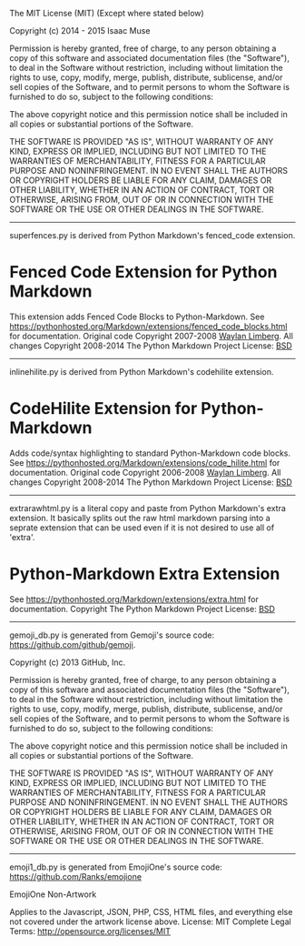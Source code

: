 The MIT License (MIT) (Except where stated below)

Copyright (c) 2014 - 2015 Isaac Muse

Permission is hereby granted, free of charge, to any person obtaining a copy
of this software and associated documentation files (the "Software"), to deal
in the Software without restriction, including without limitation the rights
to use, copy, modify, merge, publish, distribute, sublicense, and/or sell
copies of the Software, and to permit persons to whom the Software is
furnished to do so, subject to the following conditions:

The above copyright notice and this permission notice shall be included in all
copies or substantial portions of the Software.

THE SOFTWARE IS PROVIDED "AS IS", WITHOUT WARRANTY OF ANY KIND, EXPRESS OR
IMPLIED, INCLUDING BUT NOT LIMITED TO THE WARRANTIES OF MERCHANTABILITY,
FITNESS FOR A PARTICULAR PURPOSE AND NONINFRINGEMENT. IN NO EVENT SHALL THE
AUTHORS OR COPYRIGHT HOLDERS BE LIABLE FOR ANY CLAIM, DAMAGES OR OTHER
LIABILITY, WHETHER IN AN ACTION OF CONTRACT, TORT OR OTHERWISE, ARISING FROM,
OUT OF OR IN CONNECTION WITH THE SOFTWARE OR THE USE OR OTHER DEALINGS IN THE
SOFTWARE.

-----------------------------
superfences.py is derived from Python Markdown's fenced_code extension.

Fenced Code Extension for Python Markdown
 =========================================
This extension adds Fenced Code Blocks to Python-Markdown.
See <https://pythonhosted.org/Markdown/extensions/fenced_code_blocks.html>
for documentation.
Original code Copyright 2007-2008 [Waylan Limberg](http://achinghead.com/).
All changes Copyright 2008-2014 The Python Markdown Project
License: [BSD](http://www.opensource.org/licenses/bsd-license.php)

------------------------------
inlinehilite.py is derived from Python Markdown's codehilite extension.

CodeHilite Extension for Python-Markdown
 ========================================
Adds code/syntax highlighting to standard Python-Markdown code blocks.
See <https://pythonhosted.org/Markdown/extensions/code_hilite.html>
for documentation.
Original code Copyright 2006-2008 [Waylan Limberg](http://achinghead.com/).
All changes Copyright 2008-2014 The Python Markdown Project
License: [BSD](http://www.opensource.org/licenses/bsd-license.php)

------------------------------
extrarawhtml.py is a literal copy and paste from Python Markdown's extra extension.
It basically splits out the raw html markdown parsing into a seprate extension that can
be used even if it is not desired to use all of 'extra'.

Python-Markdown Extra Extension
 ===============================
See <https://pythonhosted.org/Markdown/extensions/extra.html>
for documentation.
Copyright The Python Markdown Project
License: [BSD](http://www.opensource.org/licenses/bsd-license.php)

------------------------------

gemoji_db.py is generated from Gemoji's source code: https://github.com/github/gemoji.

Copyright (c) 2013 GitHub, Inc.

Permission is hereby granted, free of charge, to any person
obtaining a copy of this software and associated documentation
files (the "Software"), to deal in the Software without
restriction, including without limitation the rights to use,
copy, modify, merge, publish, distribute, sublicense, and/or sell
copies of the Software, and to permit persons to whom the
Software is furnished to do so, subject to the following
conditions:

The above copyright notice and this permission notice shall be
included in all copies or substantial portions of the Software.

THE SOFTWARE IS PROVIDED "AS IS", WITHOUT WARRANTY OF ANY KIND,
EXPRESS OR IMPLIED, INCLUDING BUT NOT LIMITED TO THE WARRANTIES
OF MERCHANTABILITY, FITNESS FOR A PARTICULAR PURPOSE AND
NONINFRINGEMENT. IN NO EVENT SHALL THE AUTHORS OR COPYRIGHT
HOLDERS BE LIABLE FOR ANY CLAIM, DAMAGES OR OTHER LIABILITY,
WHETHER IN AN ACTION OF CONTRACT, TORT OR OTHERWISE, ARISING
FROM, OUT OF OR IN CONNECTION WITH THE SOFTWARE OR THE USE OR
OTHER DEALINGS IN THE SOFTWARE.

------------------------------

emoji1_db.py is generated from EmojiOne's source code: https://github.com/Ranks/emojione

EmojiOne Non-Artwork

Applies to the Javascript, JSON, PHP, CSS, HTML files, and everything else not covered under the artwork license above.
License: MIT
Complete Legal Terms: http://opensource.org/licenses/MIT
